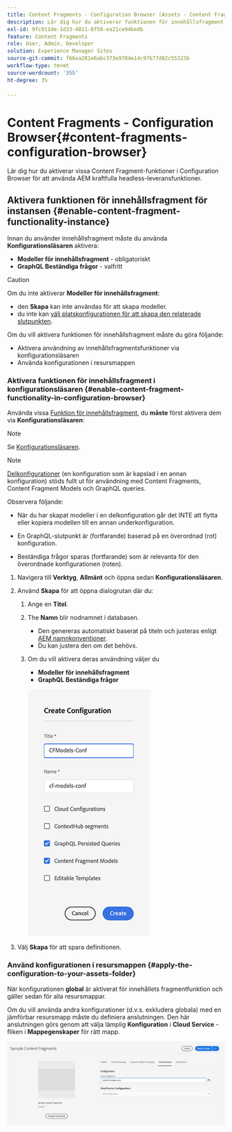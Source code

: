 ```yaml
---
title: Content Fragments - Configuration Browser (Assets - Content Fragments)
description: Lär dig hur du aktiverar funktionen för innehållsfragment i konfigurationsläsaren.
exl-id: 9fc911de-1d33-4811-8f58-ea21ce94bedb
feature: Content Fragments
role: User, Admin, Developer
solution: Experience Manager Sites
source-git-commit: f66ea281e6abc373e9704e14c97b77d82c55323b
workflow-type: tm+mt
source-wordcount: '355'
ht-degree: 3%

---
```


# Content Fragments - Configuration Browser{#content-fragments-configuration-browser}

Lär dig hur du aktiverar vissa Content Fragment-funktioner i Configuration Browser för att använda AEM kraftfulla headless-leveransfunktioner.

## Aktivera funktionen för innehållsfragment för instansen {#enable-content-fragment-functionality-instance}

Innan du använder innehållsfragment måste du använda **Konfigurationsläsaren** aktivera:

* **Modeller för innehållsfragment** - obligatoriskt
* **GraphQL Beständiga frågor** - valfritt

>[!CAUTION]
>
>Om du inte aktiverar **Modeller för innehållsfragment**:
>
>* den **Skapa** kan inte användas för att skapa modeller.
>* du inte kan [välj platskonfigurationen för att skapa den relaterade slutpunkten](/help/headless/graphql-api/graphql-endpoint.md).

Om du vill aktivera funktionen för innehållsfragment måste du göra följande:

* Aktivera användning av innehållsfragmentsfunktioner via konfigurationsläsaren
* Använda konfigurationen i resursmappen

### Aktivera funktionen för innehållsfragment i konfigurationsläsaren {#enable-content-fragment-functionality-in-configuration-browser}

Använda vissa [Funktion för innehållsfragment](#creating-a-content-fragment-model), du **måste** först aktivera dem via **Konfigurationsläsaren**:

>[!NOTE]
>
>Se [Konfigurationsläsaren](/help/implementing/developing/introduction/configurations.md#using-configuration-browser).

>[!NOTE]
>
>[Delkonfigurationer](/help/implementing/developing/introduction/configurations.md#configuration-resolution) (en konfiguration som är kapslad i en annan konfiguration) stöds fullt ut för användning med Content Fragments, Content Fragment Models och GraphQL queries.
>
>Observera följande:
>
>
>* När du har skapat modeller i en delkonfiguration går det INTE att flytta eller kopiera modellen till en annan underkonfiguration.
>
>* En GraphQL-slutpunkt är (fortfarande) baserad på en överordnad (rot) konfiguration.
>
>* Beständiga frågor sparas (fortfarande) som är relevanta för den överordnade konfigurationen (roten).


1. Navigera till **Verktyg**, **Allmänt** och öppna sedan **Konfigurationsläsaren**.

1. Använd **Skapa** för att öppna dialogrutan där du:

   1. Ange en **Titel**.
   1. The **Namn** blir nodnamnet i databasen.
      * Den genereras automatiskt baserat på titeln och justeras enligt [AEM namnkonventioner](/help/implementing/developing/introduction/naming-conventions.md).
      * Du kan justera den om det behövs.
   1. Om du vill aktivera deras användning väljer du
      * **Modeller för innehållsfragment**
      * **GraphQL Beständiga frågor**

      ![Definiera konfiguration](assets/cfm-conf-01.png)

1. Välj **Skapa** för att spara definitionen.

<!-- 1. Select the location appropriate to your website. -->

### Använd konfigurationen i resursmappen {#apply-the-configuration-to-your-assets-folder}

När konfigurationen **global** är aktiverat för innehållets fragmentfunktion och gäller sedan för alla resursmappar.

Om du vill använda andra konfigurationer (d.v.s. exkludera globala) med en jämförbar resursmapp måste du definiera anslutningen. Den här anslutningen görs genom att välja lämplig **Konfiguration** i **Cloud Service** -fliken i **Mappegenskaper** för rätt mapp.

![Använd konfiguration](assets/cfm-conf-02.png)
